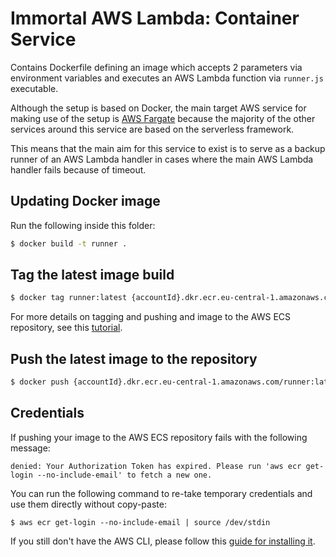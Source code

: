 # Immortal AWS Lambda: Container Service

Contains Dockerfile defining an image which accepts 2 parameters via environment variables and executes an AWS Lambda function via `runner.js` executable.

Although the setup is based on Docker, the main target AWS service for making use of the setup is [AWS Fargate](https://aws.amazon.com/fargate/) because the majority of the other services around this service are based on the serverless framework.

This means that the main aim for this service to exist is to serve as a backup runner of an AWS Lambda handler in cases where the main AWS Lambda handler fails because of timeout.

## Updating Docker image

Run the following inside this folder:

```sh
$ docker build -t runner .
```

## Tag the latest image build

```sh
$ docker tag runner:latest {accountId}.dkr.ecr.eu-central-1.amazonaws.com/runner:latest
```

For more details on tagging and pushing and image to the AWS ECS repository, see this [tutorial](https://docs.aws.amazon.com/AmazonECR/latest/userguide/docker-push-ecr-image.html).

## Push the latest image to the repository

```sh
$ docker push {accountId}.dkr.ecr.eu-central-1.amazonaws.com/runner:latest
```

## Credentials

If pushing your image to the AWS ECS repository fails with the following message:

```
denied: Your Authorization Token has expired. Please run 'aws ecr get-login --no-include-email' to fetch a new one.
```

You can run the following command to re-take temporary credentials and use them directly without copy-paste:

```
$ aws ecr get-login --no-include-email | source /dev/stdin
```

If you still don't have the AWS CLI, please follow this [guide for installing it](https://docs.aws.amazon.com/cli/latest/userguide/installing.html).
